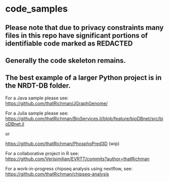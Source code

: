 # code_samples

## Please note that due to privacy constraints many files in this repo have significant portions of identifiable code marked as REDACTED
## Generally the code skeleton remains.

## The best example of a larger Python project is in the NRDT-DB folder.

For a Java sample please see: https://github.com/thatRichman/JGraphGenome/

For a Julia sample please see: https://github.com/thatRichman/BioServices.jl/blob/feature/bioDBnet/src/bioDBnet.jl

or

https://github.com/thatRichman/PhosphoPred3D (wip)


For a collaborative project in R see: https://github.com/Verisimilian/EVRTT/commits?author=thatRichman

For a work-in-progress chipseq analysis using nextflow, see: https://github.com/thatRichman/chipseq-analysis
